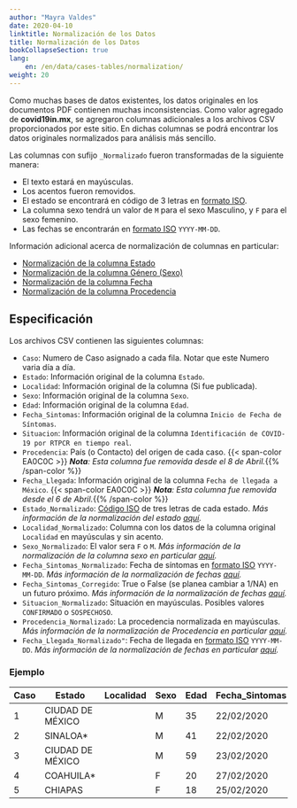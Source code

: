 ```yaml
---
author: "Mayra Valdes"
date: 2020-04-10
linktitle: Normalización de los Datos
title: Normalización de los Datos
bookCollapseSection: true
lang:
    en: /en/data/cases-tables/normalization/
weight: 20
---
```


Como muchas bases de datos existentes, los datos originales en los documentos PDF contienen muchas inconsistencias. Como valor agregado de **covid19in.mx**, se agregaron columnas adicionales a los archivos CSV proporcionados por este sitio. En dichas columnas se podrá encontrar los datos originales normalizados para análisis más sencillo.

Las columnas con sufijo `_Normalizado` fueron transformadas de la siguiente manera:

* El texto estará en mayúsculas.
* Los acentos fueron removidos.
* El estado se encontrará en código de 3 letras en [formato ISO](https://www.iso.org/obp/ui/#iso:code:3166:MX).
* La columna sexo tendrá un valor de `M` para el sexo Masculino, y `F` para el sexo femenino.
* Las fechas se encontrarán en [formato ISO](https://www.iso.org/iso-8601-date-and-time-format.html) `YYYY-MM-DD`.

Información adicional acerca de normalización de columnas en particular:

* [Normalización de la columna Estado](/docs/datos/tablas-casos/normalizacion/estado/)
* [Normalización de la columna Género (Sexo)](/docs/datos/tablas-casos/normalizacion/genero/)
* [Normalización de la columna Fecha](/docs/datos/tablas-casos/normalizacion/fecha/)
* [Normalización de la columna Procedencia](/docs/datos/tablas-casos/normalizacion/procedencia/)

## Especificación
Los archivos CSV contienen las siguientes columnas:

- `Caso`: Numero de Caso asignado a cada fila. Notar que este Numero varia día a día.
- `Estado`: Información original de la columna `Estado`.
- `Localidad`: Información original de la columna (Si fue publicada).
- `Sexo`: Información original de la columna `Sexo`.
- `Edad`: Información original de la columna `Edad`.
- `Fecha_Sintomas`: Información original de la columna `Inicio de Fecha de Síntomas`.
- `Situacion`: Información original de la columna `Identificación de COVID-19 por RTPCR en tiempo real`.
- `Procedencia`: País (o Contacto) del origen de cada caso. {{< span-color EA0C0C >}} <em><strong>Nota</strong>: Esta columna fue removida desde el 8 de Abril.</em>{{% /span-color %}}
- `Fecha_Llegada`: Información original de la columna `Fecha de llegada a México`. {{< span-color EA0C0C >}} <em><strong>Nota</strong>: Esta columna fue removida desde el 6 de Abril.</em>{{% /span-color %}}
- `Estado_Normalizado`: [Código ISO](https://www.iso.org/obp/ui/#iso:code:3166:MX) de tres letras de cada estado. _Más información de la normalización del estado [aquí](/docs/datos/tablas-casos/normalizacion/estado/)._
- `Localidad_Normalizado`: Columna con los datos de la columna original `Localidad` en mayúsculas y sin acento.
- `Sexo_Normalizado`: El valor sera `F` o `M`. _Más información de la normalización de la columna sexo en particular [aquí](/docs/datos/tablas-casos/normalizacion/genero/)._
- `Fecha_Sintomas_Normalizado`: Fecha de síntomas en [formato ISO](https://www.iso.org/iso-8601-date-and-time-format.html) `YYYY-MM-DD`. _Más información de la normalización de fechas [aquí](/docs/datos/tablas-casos/normalizacion/fecha/)._
- `Fecha_Sintomas_Corregido`: True o False (se planea cambiar a 1/NA) en un futuro próximo. _Más información de la normalización de fechas [aquí](/docs/datos/tablas-casos/normalizacion/fecha/)._
- `Situacion_Normalizado`: Situación en mayúsculas. Posibles valores `CONFIRMADO` o `SOSPECHOSO`.
- `Procedencia_Normalizado`: La procedencia normalizada en mayúsculas. _Más información de la normalización de Procedencia en particular [aquí](/docs/datos/tablas-casos/normalizacion/procedencia/)._
- `Fecha_Llegada_Normalizado"`: Fecha de llegada en [formato ISO](https://www.iso.org/iso-8601-date-and-time-format.html) `YYYY-MM-DD`. _Más información de la normalización de fechas en particular [aquí](/docs/datos/tablas-casos/normalizacion/fecha/)._

### Ejemplo

| Caso | Estado           | Localidad | Sexo | Edad | Fecha_Sintomas | Situacion  | Procedencia    | Fecha_Llegada | Estado_Normalizado | Localidad_Normalizado | Sexo_Normalizado | Fecha_Sintomas_Normalizado | Fecha_Sintomas_Corregido | Situacion_Normalizado | Procedencia_Normalizado | Fecha_Llegada_Normalizado |
|------|------------------|-----------|------|------|----------------|------------|----------------|---------------|--------------------|-----------------------|------------------|----------------------------|--------------------------|-----------------------|-------------------------|---------------------------|
| 1    | CIUDAD DE MÉXICO |           | M    | 35   | 22/02/2020     | confirmado | Italia         | 22/02/2020    | CMX                |                       | M                | 2020-02-22                 | False                    | CONFIRMADO            | ITALIA                  | 2020-02-22                |
| 2    | SINALOA*         |           | M    | 41   | 22/02/2020     | confirmado | Italia         | 21/02/2020    | SIN                |                       | M                | 2020-02-22                 | False                    | CONFIRMADO            | ITALIA                  | 2020-02-21                |
| 3    | CIUDAD DE MÉXICO |           | M    | 59   | 23/02/2020     | confirmado | Italia         | 22/02/2020    | CMX                |                       | M                | 2020-02-23                 | False                    | CONFIRMADO            | ITALIA                  | 2020-02-22                |
| 4    | COAHUILA*        |           | F    | 20   | 27/02/2020     | confirmado | Italia         | 25/02/2020    | COA                |                       | F                | 2020-02-27                 | False                    | CONFIRMADO            | ITALIA                  | 2020-02-25                |
| 5    | CHIAPAS          |           | F    | 18   | 25/02/2020     | confirmado | Italia         | 25/02/2020    | CHP                |                       | F                | 2020-02-25                 | False                    | CONFIRMADO            | ITALIA                  | 2020-02-25                |

